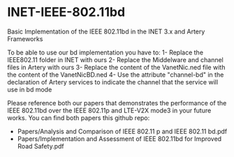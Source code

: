 # INET-IEEE-802.11bd
Basic Implementation of the IEEE 802.11bd in the INET 3.x and Artery Frameworks

To be able to use our bd implementation you have to: 
1- Replace the IEEE802.11 folder in INET with ours
2- Replace the Middelware and channel files in Artery with ours
3- Replace the content of the VanetNic.ned file with the content of the VanetNicBD.ned
4- Use the attribute "channel-bd" in the declaration of Artery services to indicate the channel that the service will use in bd mode

Please reference both our papers that demonstrates the performance of the IEEE 802.11bd over the IEEE 802.11p and LTE-V2X mode3 in your future works.
You can find both papers this github repo:
-	Papers/Analysis and Comparison of IEEE 802.11 p and IEEE 802.11 bd.pdf
-	Papers/Implementation and Assessment of IEEE 802.11bd for Improved Road Safety.pdf


